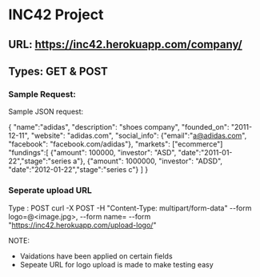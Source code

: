 # INC42 Project #


## URL: https://inc42.herokuapp.com/company/ ##
## Types: GET & POST

### Sample Request: ###


Sample JSON request:

{
	"name":"adidas",
	"description": "shoes company",
	"founded_on": "2011-12-11",
	"website": "adidas.com",
	"social_info": {"email":"a@adidas.com", "facebook": "facebook.com/adidas"},
	"markets": ["ecommerce"]
	"fundings":[
		{"amount": 100000, "investor": "ASD", "date":"2011-01-22","stage":"series a"},
		{"amount": 1000000, "investor": "ADSD", "date":"2012-01-22","stage":"series c"}
	]
}


### Seperate upload URL ###
Type : POST
curl -X POST -H "Content-Type: multipart/form-data" --form logo=@<image.jpg>, --form name=<companyname> --form "https://inc42.herokuapp.com/upload-logo/"


NOTE:

* Vaidations have been applied on certain fields
* Sepeate URL for logo upload is made to make testing easy
